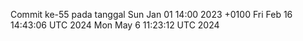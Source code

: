 Commit ke-55 pada tanggal Sun Jan 01 14:00 2023 +0100
Fri Feb 16 14:43:06 UTC 2024
Mon May  6 11:23:12 UTC 2024

